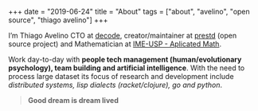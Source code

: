 +++
date = "2019-06-24"
title = "About"
tags = ["about", "avelino", "open source", "thiago avelino"]
+++

I’m Thiago Avelino CTO at [decode](https://decode.buzz), creator/maintainer at [prestd](https://prestd.com) (open source project) and Mathematician at [IME-USP - Aplicated Math](https://www.ime.usp.br).

Work day-to-day with **people tech management (human/evolutionary psychology), team building and artificial intelligence**. With the need to process large dataset its focus of research and development include _distributed systems, lisp dialects (racket/clojure), go and python_.

> **Good dream is dream lived**
